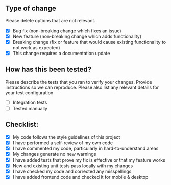 ## Type of change

Please delete options that are not relevant.

- [X] Bug fix (non-breaking change which fixes an issue)
- [X] New feature (non-breaking change which adds functionality)
- [X] Breaking change (fix or feature that would cause existing functionality to not work as expected)
- [X] This change requires a documentation update

## How has this been tested?

Please describe the tests that you ran to verify your changes. Provide instructions so we can reproduce. Please also list any relevant details for your test configuration

- [ ] Integration tests
- [ ] Tested manually

## Checklist:

- [X] My code follows the style guidelines of this project
- [X] I have performed a self-review of my own code
- [X] I have commented my code, particularly in hard-to-understand areas
- [X] My changes generate no new warnings
- [X] I have added tests that prove my fix is effective or that my feature works
- [X] New and existing unit tests pass locally with my changes
- [X] I have checked my code and corrected any misspellings
- [X] I have added frontend code and checked it for mobile & desktop
